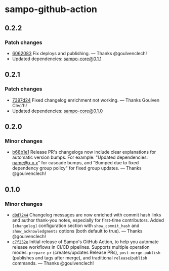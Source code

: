 # sampo-github-action

## 0.2.2

### Patch changes

- [6062083](https://github.com/bruits/sampo/commit/6062083ae20e3bcea6c1f4f00d6b58cf790cd9f1) Fix deploys and publishing. — Thanks @goulvenclech!
- Updated dependencies: sampo-core@0.1.1


## 0.2.1

### Patch changes

- [7397d24](https://github.com/bruits/sampo/commit/7397d24eb0276de3e8aaef6246a4c7b628cfa2a8) Fixed changelog enrichment not working. — Thanks Goulven Clec'h!
- Updated dependencies: sampo-core@0.1.0


## 0.2.0

### Minor changes

- [b68b1e1](https://github.com/bruits/sampo/commit/b68b1e1222355053b815a506365d25cacc6c1f2e) Release PR's changelogs now include clear explanations for automatic version bumps. For example: "Updated dependencies: name@x.x.x" for cascade bumps, and "Bumped due to fixed dependency group policy" for fixed group updates. — Thanks @goulvenclech!

## 0.1.0

### Minor changes

- [`d0d7244`](https://github.com/bruits/sampo/commit/d0d7244a43d76a0d7b377cf5f328a1fe244282b4) Changelog messages are now enriched with commit hash links and author thank-you notes, especially for first-time contributors. Added `[changelog]` configuration section with `show_commit_hash` and `show_acknowledgments` options (both default to true). — Thanks @goulvenclech!
- [`c7f252e`](https://github.com/bruits/sampo/commit/c7f252ef8c2671c3d35a3a69ab878591f024bf4a) Initial release of Sampo's GitHub Action, to help you automate release workflows in CI/CD pipelines. Supports multiple operation modes: `prepare-pr` (creates/updates Release PRs), `post-merge-publish` (publishes and tags after merge), and traditional `release`/`publish` commands. — Thanks @goulvenclech!

